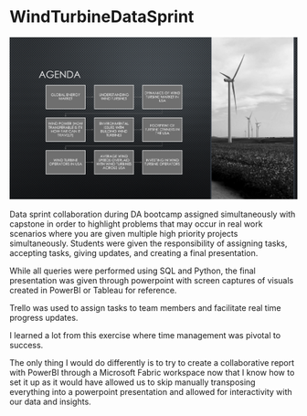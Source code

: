 # WindTurbineDataSprint
![Wind_Error](WindAgenda.png)

Data sprint collaboration during DA bootcamp assigned simultaneously with capstone in order to highlight problems that may occur in real work scenarios where you are given multiple high priority projects simultaneously. Students were given the responsibility of assigning tasks, accepting tasks, giving updates, and creating a final presentation.

While all queries were performed using SQL and Python, the final presentation was given through powerpoint with screen captures of visuals created in PowerBI or Tableau for reference.

Trello was used to assign tasks to team members and facilitate real time progress updates.

I learned a lot from this exercise where time management was pivotal to success. 

The only thing I would do differently is to try to create a collaborative report with PowerBI through a Microsoft Fabric workspace now that I know how to set it up as it would have allowed us to skip manually transposing everything into a powerpoint presentation and allowed for interactivity with our data and insights.
